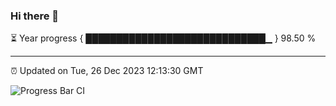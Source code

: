 ### Hi there 👋

⏳ Year progress { █████████████████████████████▁ } 98.50 %

---

⏰ Updated on Tue, 26 Dec 2023 12:13:30 GMT

![Progress Bar CI](https://github.com/Shyam-Makwana/GitHub-Actions-Demo/workflows/Progress%20Bar%20CI/badge.svg)
